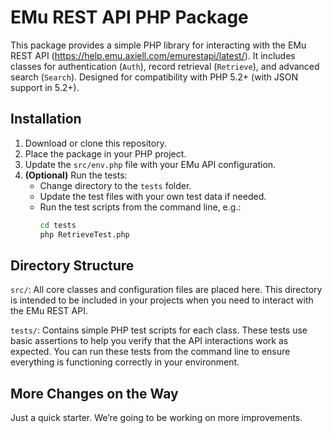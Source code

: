 # EMu REST API PHP Package

This package provides a simple PHP library for interacting with the EMu REST API (https://help.emu.axiell.com/emurestapi/latest/). It includes classes for authentication (`Auth`), record retrieval (`Retrieve`), and advanced search (`Search`). Designed for compatibility with PHP 5.2+ (with JSON support in 5.2+).

## Installation

1. Download or clone this repository.
2. Place the package in your PHP project.
3. Update the `src/env.php` file with your EMu API configuration.
4. **(Optional)** Run the tests:
   - Change directory to the `tests` folder.
   - Update the test files with your own test data if needed.
   - Run the test scripts from the command line, e.g.:
     ```bash
     cd tests
     php RetrieveTest.php
     ```

## Directory Structure

`src/`:  All core classes and configuration files are placed here. This directory is intended to be included in your projects when you need to interact with the EMu REST API.

`tests/`:  Contains simple PHP test scripts for each class. These tests use basic assertions to help you verify that the API interactions work as expected. You can run these tests from the command line to ensure everything is functioning correctly in your environment.
  

## More Changes on the Way
Just a quick starter. We’re going to be working on more improvements. 


